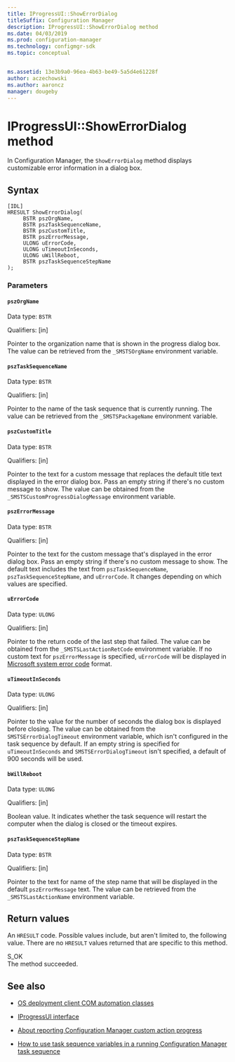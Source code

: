 ```yaml
---
title: IProgressUI::ShowErrorDialog
titleSuffix: Configuration Manager
description: IProgressUI::ShowErrorDialog method
ms.date: 04/03/2019
ms.prod: configuration-manager
ms.technology: configmgr-sdk
ms.topic: conceptual


ms.assetid: 13e3b9a0-96ea-4b63-be49-5a5d4e61228f
author: aczechowski
ms.author: aaroncz
manager: dougeby
---
```


# IProgressUI::ShowErrorDialog method

In Configuration Manager, the `ShowErrorDialog` method displays customizable error information in a dialog box.  

## Syntax  

```  
[IDL]  
HRESULT ShowErrorDialog(  
     BSTR pszOrgName,  
     BSTR pszTaskSequenceName,  
     BSTR pszCustomTitle,  
     BSTR pszErrorMessage,  
     ULONG uErrorCode,  
     ULONG uTimeoutInSeconds,  
     ULONG uWillReboot,
     BSTR pszTaskSequenceStepName
);  
```  

### Parameters

#### `pszOrgName`

Data type: `BSTR`  

Qualifiers: [in]  

Pointer to the organization name that is shown in the progress dialog box. The value can be retrieved from the `_SMSTSOrgName` environment variable.  

#### `pszTaskSequenceName`

Data type: `BSTR`  

Qualifiers: [in]  

Pointer to the name of the task sequence that is currently running. The value can be retrieved from the `_SMSTSPackageName` environment variable.  

#### `pszCustomTitle`

Data type: `BSTR`  

Qualifiers: [in]  

Pointer to the text for a custom message that replaces the default title text displayed in the error dialog box. Pass an empty string if there's no custom message to show. The value can be obtained from the `_SMSTSCustomProgressDialogMessage` environment variable.  

#### `pszErrorMessage`

Data type: `BSTR`  

Qualifiers: [in]  

Pointer to the text for the custom message that's displayed in the error dialog box. Pass an empty string if there's no custom message to show. The default text includes the text from `pszTaskSequenceName`, `pszTaskSequenceStepName`, and `uErrorCode`. It changes depending on which values are specified.

#### `uErrorCode`

Data type: `ULONG`  

Qualifiers: [in]

Pointer to the return code of the last step that failed. The value can be obtained from the `_SMSTSLastActionRetCode` environment variable. If no custom text for `pszErrorMessage` is specified, `uErrorCode` will be displayed in [Microsoft system error code](https://docs.microsoft.com/windows/desktop/debug/system-error-codes) format.

#### `uTimeoutInSeconds`

Data type: `ULONG`  

Qualifiers: [in]  

Pointer to the value for the number of seconds the dialog box is displayed before closing. The value can be obtained from the `SMSTSErrorDialogTimeout` environment variable, which isn't configured in the task sequence by default. If an empty string is specified for `uTimeoutInSeconds` and `SMSTSErrorDialogTimeout` isn't specified, a default of 900 seconds will be used.

#### `bWillReboot`

Data type: `ULONG`  

Qualifiers: [in]  

Boolean value. It indicates whether the task sequence will restart the computer when the dialog is closed or the timeout expires.

#### `pszTaskSequenceStepName`

Data type: `BSTR`  

Qualifiers: [in]  

Pointer to the text for name of the step name that will be displayed in the default `pszErrorMessage` text. The value can be retrieved from the `_SMSTSLastActionName` environment variable.

## Return values  

An `HRESULT` code. Possible values include, but aren't limited to, the following value. There are no `HRESULT` values returned that are specific to this method.

S_OK  
The method succeeded.  

## See also

- [OS deployment client COM automation classes](operating-system-deployment-client-com-automation-classes.md)  

- [IProgressUI interface](iprogressui-interface.md)  

- [About reporting Configuration Manager custom action progress](../../../../osd/about-reporting-configuration-manager-custom-action-progress.md)  

- [How to use task sequence variables in a running Configuration Manager task sequence](../../../../osd/how-to-use-task-sequence-variables-in-a-running-task-sequence.md)  
